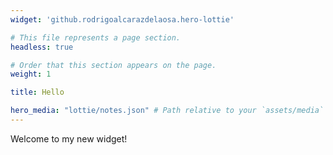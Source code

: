 ```yaml
---   
widget: 'github.rodrigoalcarazdelaosa.hero-lottie'

# This file represents a page section.
headless: true

# Order that this section appears on the page.
weight: 1

title: Hello

hero_media: "lottie/notes.json" # Path relative to your `assets/media` folder 
---
```


Welcome to my new widget!
